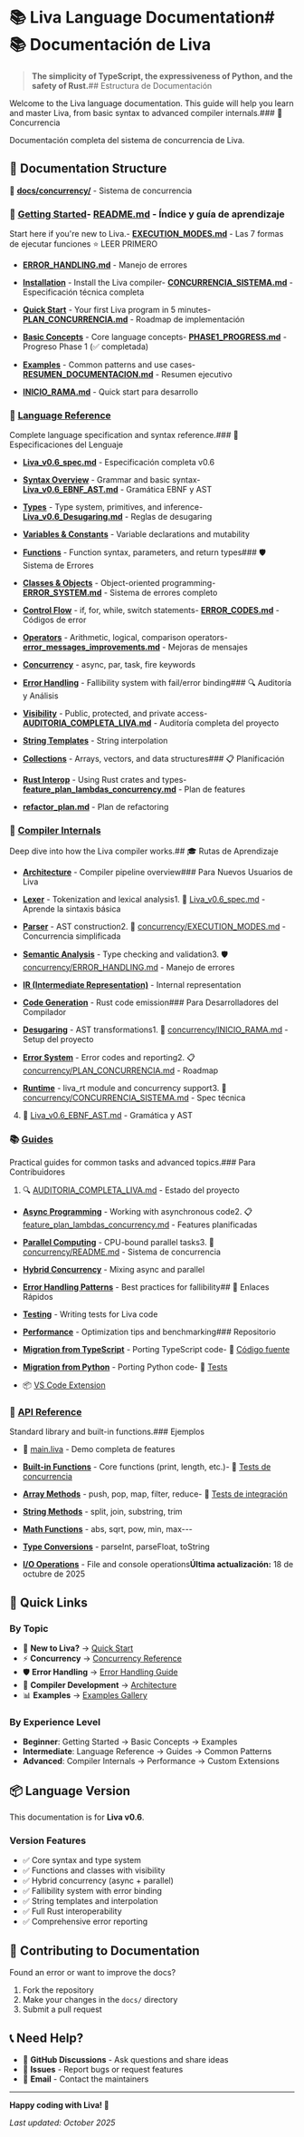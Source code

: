 # 📚 Liva Language Documentation# 📚 Documentación de Liva



> **The simplicity of TypeScript, the expressiveness of Python, and the safety of Rust.**## Estructura de Documentación



Welcome to the Liva language documentation. This guide will help you learn and master Liva, from basic syntax to advanced compiler internals.### 🔄 Concurrencia

Documentación completa del sistema de concurrencia de Liva.

## 📖 Documentation Structure

📂 **[docs/concurrency/](concurrency/)** - Sistema de concurrencia

### 🚀 [Getting Started](getting-started/)- **[README.md](concurrency/README.md)** - Índice y guía de aprendizaje

Start here if you're new to Liva.- **[EXECUTION_MODES.md](concurrency/EXECUTION_MODES.md)** - Las 7 formas de ejecutar funciones ⭐ LEER PRIMERO

- **[ERROR_HANDLING.md](concurrency/ERROR_HANDLING.md)** - Manejo de errores

- **[Installation](getting-started/installation.md)** - Install the Liva compiler- **[CONCURRENCIA_SISTEMA.md](concurrency/CONCURRENCIA_SISTEMA.md)** - Especificación técnica completa

- **[Quick Start](getting-started/quick-start.md)** - Your first Liva program in 5 minutes- **[PLAN_CONCURRENCIA.md](concurrency/PLAN_CONCURRENCIA.md)** - Roadmap de implementación

- **[Basic Concepts](getting-started/basic-concepts.md)** - Core language concepts- **[PHASE1_PROGRESS.md](concurrency/PHASE1_PROGRESS.md)** - Progreso Phase 1 (✅ completada)

- **[Examples](getting-started/examples.md)** - Common patterns and use cases- **[RESUMEN_DOCUMENTACION.md](concurrency/RESUMEN_DOCUMENTACION.md)** - Resumen ejecutivo

- **[INICIO_RAMA.md](concurrency/INICIO_RAMA.md)** - Quick start para desarrollo

### 📘 [Language Reference](language-reference/)

Complete language specification and syntax reference.### 📝 Especificaciones del Lenguaje

- **[Liva_v0.6_spec.md](Liva_v0.6_spec.md)** - Especificación completa v0.6

- **[Syntax Overview](language-reference/syntax-overview.md)** - Grammar and basic syntax- **[Liva_v0.6_EBNF_AST.md](Liva_v0.6_EBNF_AST.md)** - Gramática EBNF y AST

- **[Types](language-reference/types.md)** - Type system, primitives, and inference- **[Liva_v0.6_Desugaring.md](Liva_v0.6_Desugaring.md)** - Reglas de desugaring

- **[Variables & Constants](language-reference/variables.md)** - Variable declarations and mutability

- **[Functions](language-reference/functions.md)** - Function syntax, parameters, and return types### 🛡️ Sistema de Errores

- **[Classes & Objects](language-reference/classes.md)** - Object-oriented programming- **[ERROR_SYSTEM.md](ERROR_SYSTEM.md)** - Sistema de errores completo

- **[Control Flow](language-reference/control-flow.md)** - if, for, while, switch statements- **[ERROR_CODES.md](ERROR_CODES.md)** - Códigos de error

- **[Operators](language-reference/operators.md)** - Arithmetic, logical, comparison operators- **[error_messages_improvements.md](error_messages_improvements.md)** - Mejoras de mensajes

- **[Concurrency](language-reference/concurrency.md)** - async, par, task, fire keywords

- **[Error Handling](language-reference/error-handling.md)** - Fallibility system with fail/error binding### 🔍 Auditoría y Análisis

- **[Visibility](language-reference/visibility.md)** - Public, protected, and private access- **[AUDITORIA_COMPLETA_LIVA.md](AUDITORIA_COMPLETA_LIVA.md)** - Auditoría completa del proyecto

- **[String Templates](language-reference/string-templates.md)** - String interpolation

- **[Collections](language-reference/collections.md)** - Arrays, vectors, and data structures### 📋 Planificación

- **[Rust Interop](language-reference/rust-interop.md)** - Using Rust crates and types- **[feature_plan_lambdas_concurrency.md](feature_plan_lambdas_concurrency.md)** - Plan de features

- **[refactor_plan.md](refactor_plan.md)** - Plan de refactoring

### 🔧 [Compiler Internals](compiler-internals/)

Deep dive into how the Liva compiler works.## 🎓 Rutas de Aprendizaje



- **[Architecture](compiler-internals/architecture.md)** - Compiler pipeline overview### Para Nuevos Usuarios de Liva

- **[Lexer](compiler-internals/lexer.md)** - Tokenization and lexical analysis1. 📖 [Liva_v0.6_spec.md](Liva_v0.6_spec.md) - Aprende la sintaxis básica

- **[Parser](compiler-internals/parser.md)** - AST construction2. 🎯 [concurrency/EXECUTION_MODES.md](concurrency/EXECUTION_MODES.md) - Concurrencia simplificada

- **[Semantic Analysis](compiler-internals/semantic.md)** - Type checking and validation3. 🛡️ [concurrency/ERROR_HANDLING.md](concurrency/ERROR_HANDLING.md) - Manejo de errores

- **[IR (Intermediate Representation)](compiler-internals/ir.md)** - Internal representation

- **[Code Generation](compiler-internals/codegen.md)** - Rust code emission### Para Desarrolladores del Compilador

- **[Desugaring](compiler-internals/desugaring.md)** - AST transformations1. 🚀 [concurrency/INICIO_RAMA.md](concurrency/INICIO_RAMA.md) - Setup del proyecto

- **[Error System](compiler-internals/error-system.md)** - Error codes and reporting2. 📋 [concurrency/PLAN_CONCURRENCIA.md](concurrency/PLAN_CONCURRENCIA.md) - Roadmap

- **[Runtime](compiler-internals/runtime.md)** - liva_rt module and concurrency support3. 🔄 [concurrency/CONCURRENCIA_SISTEMA.md](concurrency/CONCURRENCIA_SISTEMA.md) - Spec técnica

4. 📝 [Liva_v0.6_EBNF_AST.md](Liva_v0.6_EBNF_AST.md) - Gramática y AST

### 📚 [Guides](guides/)

Practical guides for common tasks and advanced topics.### Para Contribuidores

1. 🔍 [AUDITORIA_COMPLETA_LIVA.md](AUDITORIA_COMPLETA_LIVA.md) - Estado del proyecto

- **[Async Programming](guides/async-programming.md)** - Working with asynchronous code2. 📋 [feature_plan_lambdas_concurrency.md](feature_plan_lambdas_concurrency.md) - Features planificadas

- **[Parallel Computing](guides/parallel-computing.md)** - CPU-bound parallel tasks3. 🎯 [concurrency/README.md](concurrency/README.md) - Sistema de concurrencia

- **[Hybrid Concurrency](guides/hybrid-concurrency.md)** - Mixing async and parallel

- **[Error Handling Patterns](guides/error-handling-patterns.md)** - Best practices for fallibility## 🔗 Enlaces Rápidos

- **[Testing](guides/testing.md)** - Writing tests for Liva code

- **[Performance](guides/performance.md)** - Optimization tips and benchmarking### Repositorio

- **[Migration from TypeScript](guides/typescript-migration.md)** - Porting TypeScript code- 📂 [Código fuente](../src/)

- **[Migration from Python](guides/python-migration.md)** - Porting Python code- 🧪 [Tests](../tests/)

- 📦 [VS Code Extension](../vscode-extension/)

### 🔌 [API Reference](api/)

Standard library and built-in functions.### Ejemplos

- 🎨 [main.liva](../main.liva) - Demo completa de features

- **[Built-in Functions](api/builtins.md)** - Core functions (print, length, etc.)- 🧪 [Tests de concurrencia](../tests/concurrency/)

- **[Array Methods](api/arrays.md)** - push, pop, map, filter, reduce- 🔬 [Tests de integración](../tests/integration/)

- **[String Methods](api/strings.md)** - split, join, substring, trim

- **[Math Functions](api/math.md)** - abs, sqrt, pow, min, max---

- **[Type Conversions](api/conversions.md)** - parseInt, parseFloat, toString

- **[I/O Operations](api/io.md)** - File and console operations**Última actualización:** 18 de octubre de 2025


## 🎯 Quick Links

### By Topic
- 🔰 **New to Liva?** → [Quick Start](getting-started/quick-start.md)
- ⚡ **Concurrency** → [Concurrency Reference](language-reference/concurrency.md)
- 🛡️ **Error Handling** → [Error Handling Guide](language-reference/error-handling.md)
- 🔧 **Compiler Development** → [Architecture](compiler-internals/architecture.md)
- 📊 **Examples** → [Examples Gallery](getting-started/examples.md)

### By Experience Level
- **Beginner**: Getting Started → Basic Concepts → Examples
- **Intermediate**: Language Reference → Guides → Common Patterns
- **Advanced**: Compiler Internals → Performance → Custom Extensions

## 📦 Language Version

This documentation is for **Liva v0.6**.

### Version Features
- ✅ Core syntax and type system
- ✅ Functions and classes with visibility
- ✅ Hybrid concurrency (async + parallel)
- ✅ Fallibility system with error binding
- ✅ String templates and interpolation
- ✅ Full Rust interoperability
- ✅ Comprehensive error reporting

## 🤝 Contributing to Documentation

Found an error or want to improve the docs?

1. Fork the repository
2. Make your changes in the `docs/` directory
3. Submit a pull request

## 📞 Need Help?

- 💬 **GitHub Discussions** - Ask questions and share ideas
- 🐛 **Issues** - Report bugs or request features
- 📧 **Email** - Contact the maintainers

---

**Happy coding with Liva! 🧩**

*Last updated: October 2025*
